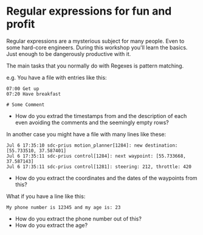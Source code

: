 # Regular expressions for fun and profit

Regular expressions are a mysterious subject for many people.
Even to some hard-core engineers.
During this workshop you'll learn the basics. Just enough to be dangerously productive with it.

The main tasks that you normally do with Regexes is pattern matching.

e.g. You have a file with entries like this:

```
07:00 Get up
07:20 Have breakfast

# Some Comment
```

* How do you extrad the timestamps from and the description of each even avoiding the comments and the seemingly empty rows?

In another case you might have a file with many lines like these:

```
Jul 6 17:35:10 sdc-prius motion_planner[1284]: new destination: [55.733510, 37.587401]
Jul 6 17:35:11 sdc-prius control[1284]: next waypoint: [55.733668, 37.587143]
Jul 6 17:35:11 sdc-prius control[1281]: steering: 212, throttle: 420
```

* How do you extract the coordinates and the dates of the waypoints from this?


What if you have a line like this:

```
My phone number is 12345 and my age is: 23
```

* How do you extract the phone number out of this?
* How do you extract the age?

